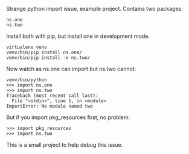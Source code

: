 Strange python import issue, example project. Contains two packages:

    ns.one
    ns.two

Install both with pip, but install one in development mode.

    virtualenv venv
    venv/bin/pip install ns.one/
    venv/bin/pip install -e ns.two/

Now watch as ns.one can import but ns.two cannot:

    venv/bin/python
	>>> import ns.one
	>>> import ns.two
	Traceback (most recent call last):
	  File "<stdin>", line 1, in <module>
	ImportError: No module named two

But if you import pkg_resources first, no problem:

    >>> import pkg_resources
    >>> import ns.two

This is a small project to help debug this issue.

